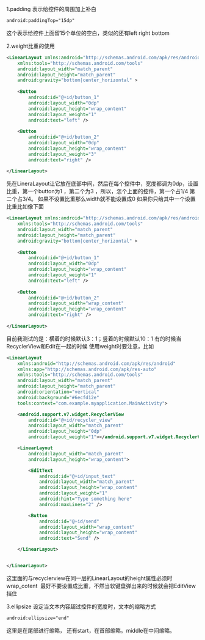 1.padding
表示给控件的周围加上补白
```xml
android:paddingTop="15dp"
```
这个表示给控件上面留15个单位的空白，类似的还有left right bottom

2.weight比重的使用
```xml
<LinearLayout xmlns:android="http://schemas.android.com/apk/res/android"  
    xmlns:tools="http://schemas.android.com/tools"  
    android:layout_width="match_parent"  
    android:layout_height="match_parent"  
    android:gravity="bottom|center_horizontal" >  
  
    <Button  
        android:id="@+id/button_1"  
        android:layout_width="0dp"  
        android:layout_height="wrap_content"  
        android:layout_weight="1"  
        android:text="left" />  
  
    <Button  
        android:id="@+id/button_2"  
        android:layout_width="0dp"  
        android:layout_height="wrap_content"  
        android:layout_weight="3"  
        android:text="right" />  
  
</LinearLayout>  

```
先在LineraLayout让它放在底部中间，然后在每个控件中，宽度都调为0dp，设置比重，第一个button为1 ，第二个为3  ，所以，怎个上面的控件，第一个占1/4
第二个占3/4。
如果不设置比重那么width就不能设置成0
如果你只给其中一个设置比重比如像下面
```xml
<LinearLayout xmlns:android="http://schemas.android.com/apk/res/android"  
    xmlns:tools="http://schemas.android.com/tools"  
    android:layout_width="match_parent"  
    android:layout_height="match_parent"  
    android:gravity="bottom|center_horizontal" >  
  
    <Button  
        android:id="@+id/button_1"  
        android:layout_width="0dp"  
        android:layout_height="wrap_content"  
        android:layout_weight="1"  
        android:text="left" />  
  
    <Button  
        android:id="@+id/button_2"  
        android:layout_width="wrap_content"  
        android:layout_height="wrap_content"  
        android:text="right" />  
  
</LinearLayout>  

```
目前我测试的是：横着的时候默认3：1；竖着的时候默认10：1
有的时候当RecyclerView和Edit在一起的时候 使用weight时要注意，比如
```xml
<LinearLayout
    xmlns:android="http://schemas.android.com/apk/res/android"
    xmlns:app="http://schemas.android.com/apk/res-auto"
    xmlns:tools="http://schemas.android.com/tools"
    android:layout_width="match_parent"
    android:layout_height="match_parent"
    android:orientation="vertical"
    android:background="#6ecfd12e"
    tools:context="com.example.myapplication.MainActivity">

    <android.support.v7.widget.RecyclerView
        android:id="@+id/recycler_view"
        android:layout_width="match_parent"
        android:layout_height="0dp"
        android:layout_weight="1"></android.support.v7.widget.RecyclerView>

    <LinearLayout
        android:layout_width="match_parent"
        android:layout_height="wrap_content">

        <EditText
            android:id="@+id/input_text"
            android:layout_width="match_parent"
            android:layout_height="wrap_content"
            android:layout_weight="1"
            android:hint="Type something here"
            android:maxLines="2" />

        <Button
            android:id="@+id/send"
            android:layout_width="wrap_content"
            android:layout_height="wrap_content"
            android:text="Send" />

    </LinearLayout>


</LinearLayout>
```
这里面的与recyclerview在同一层的LinearLayout的height属性必须时wrap_cotent  最好不要设置成比重，不然当软键盘弹出来的时候就会把EditView挡住

3.ellipsize
设定当文本内容超过控件的宽度时，文本的缩略方式
```xml
android:ellipsize="end"
```
这里是在尾部进行缩略，
还有start，在首部缩略。middle在中间缩略。
